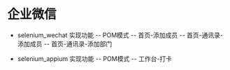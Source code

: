 
# 企业微信

- selenium_wechat 实现功能
-- POM模式
-- 首页-添加成员
-- 首页-通讯录-添加成员
-- 首页-通讯录-添加部门

- selenium_appium 实现功能
-- POM模式
-- 工作台-打卡



